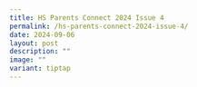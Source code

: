 ```yaml
---
title: HS Parents Connect 2024 Issue 4
permalink: /hs-parents-connect-2024-issue-4/
date: 2024-09-06
layout: post
description: ""
image: ""
variant: tiptap
---
```

